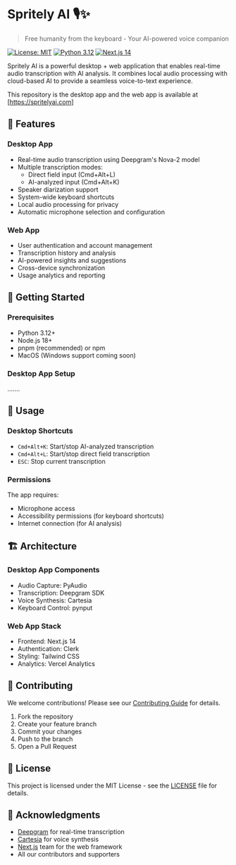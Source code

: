 # Spritely AI 🎙️✨
> Free humanity from the keyboard - Your AI-powered voice companion

[![License: MIT](https://img.shields.io/badge/License-MIT-yellow.svg)](https://opensource.org/licenses/MIT)
[![Python 3.12](https://img.shields.io/badge/python-3.12-blue.svg)](https://www.python.org/downloads/)
[![Next.js 14](https://img.shields.io/badge/next.js-14-black.svg)](https://nextjs.org/)

Spritely AI is a powerful desktop + web application that enables real-time audio transcription with AI analysis. It combines local audio processing with cloud-based AI to provide a seamless voice-to-text experience.

This repository is the desktop app and the web app is available at [https://spritelyai.com]
## 🌟 Features

### Desktop App
- Real-time audio transcription using Deepgram's Nova-2 model
- Multiple transcription modes:
  - Direct field input (Cmd+Alt+L)
  - AI-analyzed input (Cmd+Alt+K)
- Speaker diarization support
- System-wide keyboard shortcuts
- Local audio processing for privacy
- Automatic microphone selection and configuration

### Web App
- User authentication and account management
- Transcription history and analysis
- AI-powered insights and suggestions
- Cross-device synchronization
- Usage analytics and reporting

## 🚀 Getting Started

### Prerequisites
- Python 3.12+
- Node.js 18+
- pnpm (recommended) or npm
- MacOS (Windows support coming soon)

### Desktop App Setup

.......


## 🎯 Usage

### Desktop Shortcuts
- `Cmd+Alt+K`: Start/stop AI-analyzed transcription
- `Cmd+Alt+L`: Start/stop direct field transcription
- `ESC`: Stop current transcription

### Permissions
The app requires:
- Microphone access
- Accessibility permissions (for keyboard shortcuts)
- Internet connection (for AI analysis)

## 🏗️ Architecture

### Desktop App Components
- Audio Capture: PyAudio
- Transcription: Deepgram SDK
- Voice Synthesis: Cartesia
- Keyboard Control: pynput

### Web App Stack
- Frontend: Next.js 14
- Authentication: Clerk
- Styling: Tailwind CSS
- Analytics: Vercel Analytics

## 🤝 Contributing

We welcome contributions! Please see our [Contributing Guide](CONTRIBUTING.md) for details.

1. Fork the repository
2. Create your feature branch
3. Commit your changes
4. Push to the branch
5. Open a Pull Request

## 📝 License

This project is licensed under the MIT License - see the [LICENSE](LICENSE) file for details.

## 🙏 Acknowledgments

- [Deepgram](https://deepgram.com/) for real-time transcription
- [Cartesia](https://cartesia.io/) for voice synthesis
- [Next.js](https://nextjs.org/) team for the web framework
- All our contributors and supporters
